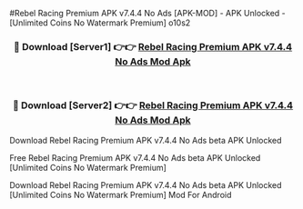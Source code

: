 #Rebel Racing Premium APK v7.4.4 No Ads [APK-MOD] - APK Unlocked - [Unlimited Coins No Watermark Premium] o10s2



<div align="center">

<h3>🔴 Download [Server1] 👉👉 <a href="https://momento.my/?title=Rebel_Racing_Premium_APK_v7.4.4_No_Ads">Rebel Racing Premium APK v7.4.4 No Ads Mod Apk</a></h3><br>

<h3>🔴 Download [Server2] 👉👉 <a href="https://momento.my/?title=Rebel_Racing_Premium_APK_v7.4.4_No_Ads">Rebel Racing Premium APK v7.4.4 No Ads Mod Apk</a></h3>
</div>



Download Rebel Racing Premium APK v7.4.4 No Ads beta APK Unlocked

Free Rebel Racing Premium APK v7.4.4 No Ads beta APK Unlocked [Unlimited Coins No Watermark Premium]

Download Rebel Racing Premium APK v7.4.4 No Ads beta APK Unlocked [Unlimited Coins No Watermark Premium] Mod For Android
